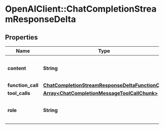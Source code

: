 # OpenAIClient::ChatCompletionStreamResponseDelta

## Properties
Name | Type | Description | Notes
------------ | ------------- | ------------- | -------------
**content** | **String** | The contents of the chunk message. | [optional] 
**function_call** | [**ChatCompletionStreamResponseDeltaFunctionCall**](ChatCompletionStreamResponseDeltaFunctionCall.md) |  | [optional] 
**tool_calls** | [**Array&lt;ChatCompletionMessageToolCallChunk&gt;**](ChatCompletionMessageToolCallChunk.md) |  | [optional] 
**role** | **String** | The role of the author of this message. | [optional] 

